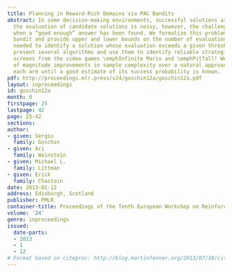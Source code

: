 ```yaml
---
title: Planning in Reward-Rich Domains via PAC Bandits
abstract: In some decision-making environments, successful solutions are common. If
  the evaluation of candidate solutions is noisy, however, the challenge is knowing
  when a “good enough” answer has been found. We formalize this problem as an infinite-armed
  bandit and provide upper and lower bounds on the number of evaluations or “pulls”
  needed to identify a solution whose evaluation exceeds a given threshold r0 . We
  present several algorithms and use them to identify reliable strategies for solving
  screens from the video games \emphInfinite Mario and \emphPitfall! We show order
  of magnitude improvements in sample complexity over a natural approach that pulls
  each arm until a good estimate of its success probability is known.
pdf: http://proceedings.mlr.press/v24/goschin12a/goschin12a.pdf
layout: inproceedings
id: goschin12a
month: 0
firstpage: 25
lastpage: 42
page: 25-42
sections: 
author:
- given: Sergiu
  family: Goschin
- given: Ari
  family: Weinstein
- given: Michael L.
  family: Littman
- given: Erick
  family: Chastain
date: 2013-01-12
address: Edinburgh, Scotland
publisher: PMLR
container-title: Proceedings of the Tenth European Workshop on Reinforcement Learning
volume: '24'
genre: inproceedings
issued:
  date-parts:
  - 2013
  - 1
  - 12
# Format based on citeproc: http://blog.martinfenner.org/2013/07/30/citeproc-yaml-for-bibliographies/
---
```

